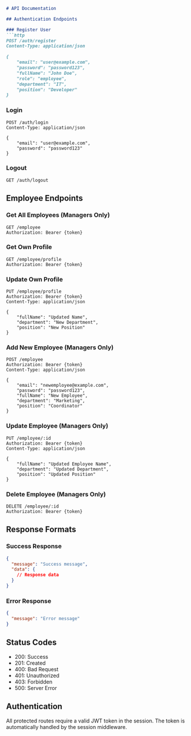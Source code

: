 ````markdown:API_DOCUMENTATION.md
# API Documentation

## Authentication Endpoints

### Register User
```http
POST /auth/register
Content-Type: application/json

{
    "email": "user@example.com",
    "password": "password123",
    "fullName": "John Doe",
    "role": "employee",
    "department": "IT",
    "position": "Developer"
}
````

### Login

```http
POST /auth/login
Content-Type: application/json

{
    "email": "user@example.com",
    "password": "password123"
}
```

### Logout

```http
GET /auth/logout
```

## Employee Endpoints

### Get All Employees (Managers Only)

```http
GET /employee
Authorization: Bearer {token}
```

### Get Own Profile

```http
GET /employee/profile
Authorization: Bearer {token}
```

### Update Own Profile

```http
PUT /employee/profile
Authorization: Bearer {token}
Content-Type: application/json

{
    "fullName": "Updated Name",
    "department": "New Department",
    "position": "New Position"
}
```

### Add New Employee (Managers Only)

```http
POST /employee
Authorization: Bearer {token}
Content-Type: application/json

{
    "email": "newemployee@example.com",
    "password": "password123",
    "fullName": "New Employee",
    "department": "Marketing",
    "position": "Coordinator"
}
```

### Update Employee (Managers Only)

```http
PUT /employee/:id
Authorization: Bearer {token}
Content-Type: application/json

{
    "fullName": "Updated Employee Name",
    "department": "Updated Department",
    "position": "Updated Position"
}
```

### Delete Employee (Managers Only)

```http
DELETE /employee/:id
Authorization: Bearer {token}
```

## Response Formats

### Success Response

```json
{
  "message": "Success message",
  "data": {
    // Response data
  }
}
```

### Error Response

```json
{
  "message": "Error message"
}
```

## Status Codes

- 200: Success
- 201: Created
- 400: Bad Request
- 401: Unauthorized
- 403: Forbidden
- 500: Server Error

## Authentication

All protected routes require a valid JWT token in the session. The token is automatically handled by the session middleware.
